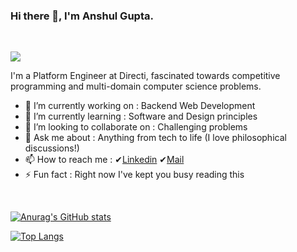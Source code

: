 ### Hi there 👋, I'm Anshul Gupta.

<br>

<!--
**anshulg5/anshulg5** is a ✨ _special_ ✨ repository because its `README.md` (this file) appears on your GitHub profile.
Here are some ideas to get you started:
- 🤔 I’m looking for help with ...
- 😄 Pronouns : ...
-->


![](https://komarev.com/ghpvc/?username=anshulg5&color=blueviolet)

I'm a Platform Engineer at Directi, fascinated towards competitive programming and multi-domain computer science problems.



- 🔭 I’m currently working on : Backend Web Development
- 🌱 I’m currently learning : Software and Design principles
- 👯 I’m looking to collaborate on : Challenging problems
- 💬 Ask me about : Anything from tech to life (I love philosophical discussions!)
- 📫 How to reach me : ✔[Linkedin](https://www.linkedin.com/in/anshul-g/)  ✔[Mail](mailto:anshul16227@iiitd.ac.in)
- ⚡ Fun fact : Right now  I've kept you busy reading this

<br>

[![Anurag's GitHub stats](https://github-readme-stats.vercel.app/api?username=anshulg5&theme=algolia&count_private=true&show_icons=true)](https://github.com/anuraghazra/github-readme-stats)

[![Top Langs](https://github-readme-stats.vercel.app/api/top-langs/?username=anshulg5&layout=compact&theme=algolia&langs_count=8)](https://github.com/anuraghazra/github-readme-stats)

<!---
[![Readme Card](https://github-readme-stats.vercel.app/api/pin/?username=anshulg5&repo=SocialConnect&theme=algolia&show_icons=true&show_owner=true)](https://github.com/anuraghazra/github-readme-stats)-->
